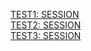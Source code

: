 <a href="intent://mmoreti.github.io/session#Intent;scheme=https;package=net.tobelive.tobelive;end">TEST1: SESSION</a>
<br>
<a href="intent://mmoreti.github.io/session#Intent;scheme=https;package=net.tobelive.tobelive.tobelive;end">TEST2: SESSION</a>
<br>
<a href="https://mmoreti.github.io/session">TEST3: SESSION</a>
